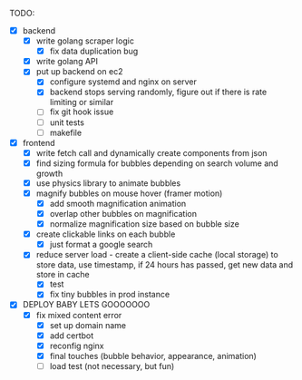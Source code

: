 TODO:

- [x] backend
  - [x] write golang scraper logic
    - [x] fix data duplication bug
  - [x] write golang API
  - [x] put up backend on ec2
    - [x] configure systemd and nginx on server
    - [x] backend stops serving randomly, figure out if there is rate limiting or similar
    - [ ] fix git hook issue
    - [ ] unit tests
    - [ ] makefile
- [x] frontend
  - [x] write fetch call and dynamically create components from json
  - [x] find sizing formula for bubbles depending on search volume and growth
  - [x] use physics library to animate bubbles
  - [x] magnify bubbles on mouse hover (framer motion)
    - [x] add smooth magnification animation
    - [x] overlap other bubbles on magnification
    - [x] normalize magnification size based on bubble size
  - [x] create clickable links on each bubble
    - [x] just format a google search
  - [x] reduce server load - create a client-side cache (local storage) to store data, use timestamp, if 24 hours has passed, get new data and store in cache
    - [x] test
    - [x] fix tiny bubbles in prod instance
- [x] DEPLOY BABY LETS GOOOOOOO
  - [x] fix mixed content error
    - [x] set up domain name
    - [x] add certbot
    - [x] reconfig nginx
    - [x] final touches (bubble behavior, appearance, animation)
    - [ ] load test (not necessary, but fun)
